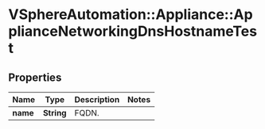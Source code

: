 # VSphereAutomation::Appliance::ApplianceNetworkingDnsHostnameTest

## Properties
Name | Type | Description | Notes
------------ | ------------- | ------------- | -------------
**name** | **String** | FQDN. | 


